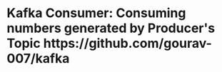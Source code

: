 <h1>Kafka Consumer: Consuming numbers generated by Producer's Topic https://github.com/gourav-007/kafka</h1>
